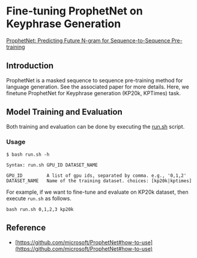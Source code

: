 # Fine-tuning ProphetNet on Keyphrase Generation
[ProphetNet: Predicting Future N-gram for Sequence-to-Sequence Pre-training](https://arxiv.org/pdf/2001.04063.pdf)

## Introduction
ProphetNet is a masked sequence to sequence pre-training method for language generation. 
See the associated paper for more details. Here, we finetune ProphetNet for Keyphrase generation (KP20k, KPTimes) task.

## Model Training and Evaluation

Both training and evaluation can be done by executing the [run.sh](https://github.com/wasiahmad/NeuralKpGen/blob/master/prophetnet/run.sh) script.

### Usage

```
$ bash run.sh -h

Syntax: run.sh GPU_ID DATASET_NAME

GPU_ID         A list of gpu ids, separated by comma. e.g., '0,1,2'
DATASET_NAME   Name of the training dataset. choices: [kp20k|kptimes]
```

For example, if we want to fine-tune and evaluate on KP20k dataset, then execute `run.sh` as follows.

```
bash run.sh 0,1,2,3 kp20k
```

## Reference

- [https://github.com/microsoft/ProphetNet#how-to-use](https://github.com/microsoft/ProphetNet#how-to-use)
